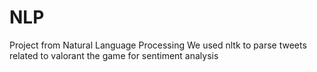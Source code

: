 # NLP
Project from Natural Language Processing
We used nltk to parse tweets related to valorant the game for sentiment analysis 
